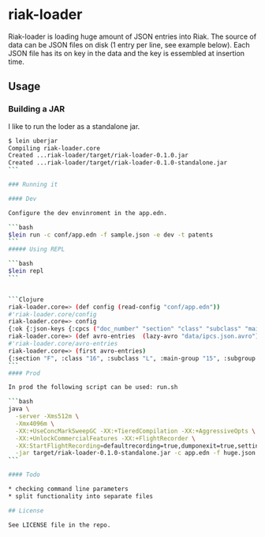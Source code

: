 # riak-loader

Riak-loader is loading huge amount of JSON entries into Riak. The source of data can be JSON files on disk (1 entry per line, see example below). Each JSON file has its on key in the data and the key is essembled at insertion time.

## Usage

### Building a JAR

I like to run the loder as a standalone jar.

````bash
$ lein uberjar
Compiling riak-loader.core
Created ...riak-loader/target/riak-loader-0.1.0.jar
Created ...riak-loader/target/riak-loader-0.1.0-standalone.jar
```

### Running it

#### Dev

Configure the dev envinroment in the app.edn. 

```bash
$lein run -c conf/app.edn -f sample.json -e dev -t patents
```
##### Using REPL

```bash
$lein repl
```


```Clojure
riak-loader.core=> (def config (read-config "conf/app.edn"))
#'riak-loader.core/config
riak-loader.core=> config
{:ok {:json-keys {:cpcs ("doc_number" "section" "class" "subclass" "main-group" "subgroup"), :entities ("entity_id"), :entities_patents ("entity_id" "doc_number"), :ipcs ("doc_number" "section" "class" "subclass" "main-group" "subgroup"), :patents ("doc_number")}, :key-extension ".json", :env {:dev {:min-conn 10, :max-conn 15, :conn-string ("10.10.10.11:10017" "10.10.10.12:10017" "10.10.10.13:10017"), :thread-count 3, :thread-wait 1000, :channel-timeout 5000}, :prod {:min-conn 16, :max-conn 64, :conn-string ("172.31.21.56:10017" "172.31.21.55:10017" "172.31.21.54:10017"), :thread-count 32, :thread-wait 5000, :channel-timeout 10000}}}}
riak-loader.core=> (def avro-entries  (lazy-avro "data/ipcs.json.avro"))
#'riak-loader.core/avro-entries
riak-loader.core=> (first avro-entries)
{:section "F", :class "16", :subclass "L", :main-group "15", :subgroup "04", :doc-number "ES2349166T3"}
```
#### Prod

In prod the following script can be used: run.sh 

```bash
java \
  -server -Xms512m \
  -Xmx4096m \
  -XX:+UseConcMarkSweepGC -XX:+TieredCompilation -XX:+AggressiveOpts \
  -XX:+UnlockCommercialFeatures -XX:+FlightRecorder \
  -XX:StartFlightRecording=defaultrecording=true,dumponexit=true,settings=riak_loader_profiling.jfc \
  -jar target/riak-loader-0.1.0-standalone.jar -c app.edn -f huge.json -e prod -t type_of_data
```

#### Todo

* checking command line parameters 
* split functionality into separate files

## License

See LICENSE file in the repo.


